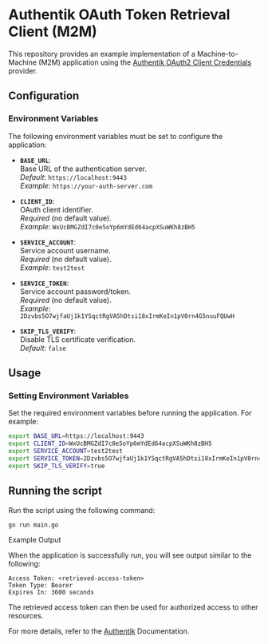 
# Authentik OAuth Token Retrieval Client (M2M)

This repository provides an example implementation of a Machine-to-Machine (M2M) application using the [Authentik OAuth2 Client Credentials](https://docs.goauthentik.io/docs/add-secure-apps/providers/oauth2/client_credentials) provider.

## Configuration

### Environment Variables

The following environment variables must be set to configure the application:

- **`BASE_URL`**:  
  Base URL of the authentication server.  
  *Default*: `https://localhost:9443`  
  *Example*: `https://your-auth-server.com`

- **`CLIENT_ID`**:  
  OAuth client identifier.  
  *Required* (no default value).  
  *Example*: `WxUcBMGZdI7c0e5oYp6mYdEd64acpXSuWKh8zBH5`

- **`SERVICE_ACCOUNT`**:  
  Service account username.  
  *Required* (no default value).  
  *Example*: `test2test`

- **`SERVICE_TOKEN`**:  
  Service account password/token.  
  *Required* (no default value).  
  *Example*: `2Dzvbs5O7wjfaUj1k1YSqctRgVA5hDtsi18xIrmKeIn1pV0rn4G5nuuFQUwH`

- **`SKIP_TLS_VERIFY`**:  
  Disable TLS certificate verification.  
  *Default*: `false`

## Usage

### Setting Environment Variables

Set the required environment variables before running the application. For example:

```bash
export BASE_URL=https://localhost:9443
export CLIENT_ID=WxUcBMGZdI7c0e5oYp6mYdEd64acpXSuWKh8zBH5
export SERVICE_ACCOUNT=test2test
export SERVICE_TOKEN=2Dzvbs5O7wjfaUj1k1YSqctRgVA5hDtsi18xIrmKeIn1pV0rn4G5nuuFQUwH
export SKIP_TLS_VERIFY=true
```

## Running the script

Run the script using the following command:

`go run main.go`

Example Output

When the application is successfully run, you will see output similar to the following:

```
Access Token: <retrieved-access-token>
Token Type: Bearer
Expires In: 3600 seconds
```

The retrieved access token can then be used for authorized access to other resources.

For more details, refer to the [Authentik](https://goauthentik.io/) Documentation.
